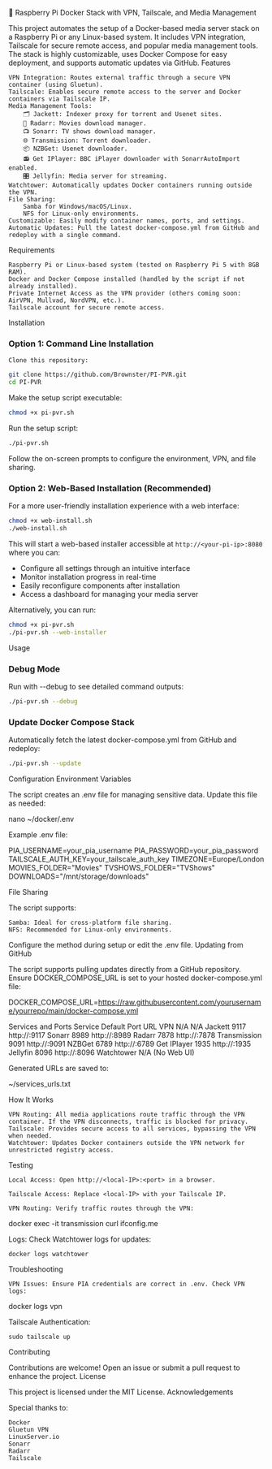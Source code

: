 🐳 Raspberry Pi Docker Stack with VPN, Tailscale, and Media Management

This project automates the setup of a Docker-based media server stack on a Raspberry Pi or any Linux-based system. It includes VPN integration, Tailscale for secure remote access, and popular media management tools. The stack is highly customizable, uses Docker Compose for easy deployment, and supports automatic updates via GitHub.
Features

    VPN Integration: Routes external traffic through a secure VPN container (using Gluetun).
    Tailscale: Enables secure remote access to the server and Docker containers via Tailscale IP.
    Media Management Tools:
        🗂️ Jackett: Indexer proxy for torrent and Usenet sites.
        🎥 Radarr: Movies download manager.
        📺 Sonarr: TV shows download manager.
        🌐 Transmission: Torrent downloader.
        📦 NZBGet: Usenet downloader.
        📻 Get IPlayer: BBC iPlayer downloader with SonarrAutoImport enabled.
        🎛️ Jellyfin: Media server for streaming.
    Watchtower: Automatically updates Docker containers running outside the VPN.
    File Sharing:
        Samba for Windows/macOS/Linux.
        NFS for Linux-only environments.
    Customizable: Easily modify container names, ports, and settings.
    Automatic Updates: Pull the latest docker-compose.yml from GitHub and redeploy with a single command.

Requirements

    Raspberry Pi or Linux-based system (tested on Raspberry Pi 5 with 8GB RAM).
    Docker and Docker Compose installed (handled by the script if not already installed).
    Private Internet Access as the VPN provider (others coming soon: AirVPN, Mullvad, NordVPN, etc.).
    Tailscale account for secure remote access.

Installation

### Option 1: Command Line Installation

    Clone this repository:

```bash
git clone https://github.com/Brownster/PI-PVR.git
cd PI-PVR
```

Make the setup script executable:

```bash
chmod +x pi-pvr.sh
```

Run the setup script:

```bash
./pi-pvr.sh
```

Follow the on-screen prompts to configure the environment, VPN, and file sharing.

### Option 2: Web-Based Installation (Recommended)

For a more user-friendly installation experience with a web interface:

```bash
chmod +x web-install.sh
./web-install.sh
```

This will start a web-based installer accessible at `http://<your-pi-ip>:8080` where you can:
- Configure all settings through an intuitive interface
- Monitor installation progress in real-time
- Easily reconfigure components after installation
- Access a dashboard for managing your media server

Alternatively, you can run:

```bash
chmod +x pi-pvr.sh
./pi-pvr.sh --web-installer
```

Usage
### Debug Mode

Run with --debug to see detailed command outputs:

```bash
./pi-pvr.sh --debug
```

### Update Docker Compose Stack

Automatically fetch the latest docker-compose.yml from GitHub and redeploy:

```bash
./pi-pvr.sh --update
```

Configuration
Environment Variables

The script creates an .env file for managing sensitive data. Update this file as needed:

nano ~/docker/.env

Example .env file:

PIA_USERNAME=your_pia_username
PIA_PASSWORD=your_pia_password
TAILSCALE_AUTH_KEY=your_tailscale_auth_key
TIMEZONE=Europe/London
MOVIES_FOLDER="Movies"
TVSHOWS_FOLDER="TVShows"
DOWNLOADS="/mnt/storage/downloads"

File Sharing

The script supports:

    Samba: Ideal for cross-platform file sharing.
    NFS: Recommended for Linux-only environments.

Configure the method during setup or edit the .env file.
Updating from GitHub

The script supports pulling updates directly from a GitHub repository. Ensure DOCKER_COMPOSE_URL is set to your hosted docker-compose.yml file:

DOCKER_COMPOSE_URL=https://raw.githubusercontent.com/yourusername/yourrepo/main/docker-compose.yml

Services and Ports
Service	Default Port	URL
VPN	N/A	N/A
Jackett	9117	http://<IP>:9117
Sonarr	8989	http://<IP>:8989
Radarr	7878	http://<IP>:7878
Transmission	9091	http://<IP>:9091
NZBGet	6789	http://<IP>:6789
Get IPlayer	1935	http://<IP>:1935
Jellyfin	8096	http://<IP>:8096
Watchtower	N/A	(No Web UI)

Generated URLs are saved to:

~/services_urls.txt

How It Works

    VPN Routing: All media applications route traffic through the VPN container. If the VPN disconnects, traffic is blocked for privacy.
    Tailscale: Provides secure access to all services, bypassing the VPN when needed.
    Watchtower: Updates Docker containers outside the VPN network for unrestricted registry access.

Testing

    Local Access: Open http://<local-IP>:<port> in a browser.

    Tailscale Access: Replace <local-IP> with your Tailscale IP.

    VPN Routing: Verify traffic routes through the VPN:

docker exec -it transmission curl ifconfig.me

Logs: Check Watchtower logs for updates:

    docker logs watchtower

Troubleshooting

    VPN Issues: Ensure PIA credentials are correct in .env. Check VPN logs:

docker logs vpn

Tailscale Authentication:

    sudo tailscale up

Contributing

Contributions are welcome! Open an issue or submit a pull request to enhance the project.
License

This project is licensed under the MIT License.
Acknowledgements

Special thanks to:

    Docker
    Gluetun VPN
    LinuxServer.io
    Sonarr
    Radarr
    Tailscale
